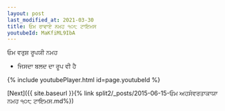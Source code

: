 ```yaml
---
layout: post
last_modified_at: 2021-03-30
title: ਓਮ ਰਾਵਾਏ ਨਮਹ ੧੦੮ ਟਾਇਮਸ
youtubeId: MaKfiML9IbA
---
```

 
 
 ਓਮ ਵਰੁਸ਼ ਰੂਪਯੀ ਨਮਹ  
 
 -  ਜਿਸਦਾ ਬਲਦ ਦਾ ਰੂਪ ਵੀ ਹੈ 
 
  
 
  
 
 
 
 
 
 


{% include youtubePlayer.html id=page.youtubeId %}
 
[Next]({{ site.baseurl }}{% link  split2/_posts/2015-06-15-ਓਮ ਅਹਸੰਵਰਤਾਕਾਯਾ ਨਮਹ ੧੦੮ ਟਾਇਮਸ.md%})
 

